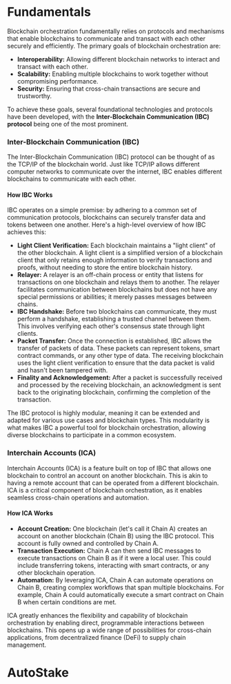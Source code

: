 # Fundamentals

Blockchain orchestration fundamentally relies on protocols and mechanisms that enable blockchains to communicate and transact with each other securely and efficiently. The primary goals of blockchain orchestration are:

- **Interoperability:** Allowing different blockchain networks to interact and transact with each other.
- **Scalability:** Enabling multiple blockchains to work together without compromising performance.
- **Security:** Ensuring that cross-chain transactions are secure and trustworthy.

To achieve these goals, several foundational technologies and protocols have been developed, with the **Inter-Blockchain Communication (IBC) protocol** being one of the most prominent.

### Inter-Blockchain Communication (IBC)

The Inter-Blockchain Communication (IBC) protocol can be thought of as the TCP/IP of the blockchain world. Just like TCP/IP allows different computer networks to communicate over the internet, IBC enables different blockchains to communicate with each other.

#### How IBC Works

IBC operates on a simple premise: by adhering to a common set of communication protocols, blockchains can securely transfer data and tokens between one another. Here's a high-level overview of how IBC achieves this:

- **Light Client Verification:** Each blockchain maintains a "light client" of the other blockchain. A light client is a simplified version of a blockchain client that only retains enough information to verify transactions and proofs, without needing to store the entire blockchain history.
- **Relayer:** A relayer is an off-chain process or entity that listens for transactions on one blockchain and relays them to another. The relayer facilitates communication between blockchains but does not have any special permissions or abilities; it merely passes messages between chains.
- **IBC Handshake:** Before two blockchains can communicate, they must perform a handshake, establishing a trusted channel between them. This involves verifying each other's consensus state through light clients.
- **Packet Transfer:** Once the connection is established, IBC allows the transfer of packets of data. These packets can represent tokens, smart contract commands, or any other type of data. The receiving blockchain uses the light client verification to ensure that the data packet is valid and hasn't been tampered with.
- **Finality and Acknowledgement:** After a packet is successfully received and processed by the receiving blockchain, an acknowledgment is sent back to the originating blockchain, confirming the completion of the transaction.

The IBC protocol is highly modular, meaning it can be extended and adapted for various use cases and blockchain types. This modularity is what makes IBC a powerful tool for blockchain orchestration, allowing diverse blockchains to participate in a common ecosystem.

### Interchain Accounts (ICA)

Interchain Accounts (ICA) is a feature built on top of IBC that allows one blockchain to control an account on another blockchain. This is akin to having a remote account that can be operated from a different blockchain. ICA is a critical component of blockchain orchestration, as it enables seamless cross-chain operations and automation.

#### How ICA Works

- **Account Creation:** One blockchain (let's call it Chain A) creates an account on another blockchain (Chain B) using the IBC protocol. This account is fully owned and controlled by Chain A.
- **Transaction Execution:** Chain A can then send IBC messages to execute transactions on Chain B as if it were a local user. This could include transferring tokens, interacting with smart contracts, or any other blockchain operation.
- **Automation:** By leveraging ICA, Chain A can automate operations on Chain B, creating complex workflows that span multiple blockchains. For example, Chain A could automatically execute a smart contract on Chain B when certain conditions are met.

ICA greatly enhances the flexibility and capability of blockchain orchestration by enabling direct, programmable interactions between blockchains. This opens up a wide range of possibilities for cross-chain applications, from decentralized finance (DeFi) to supply chain management.

# AutoStake
